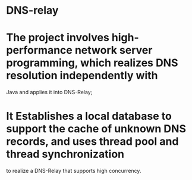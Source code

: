 # DNS-relay
# The project involves high-performance network server programming, which realizes DNS resolution independently with
Java and applies it into DNS-Relay;
# It Establishes a local database to support the cache of unknown DNS records, and uses thread pool and thread synchronization
to realize a DNS-Relay that supports high concurrency.
